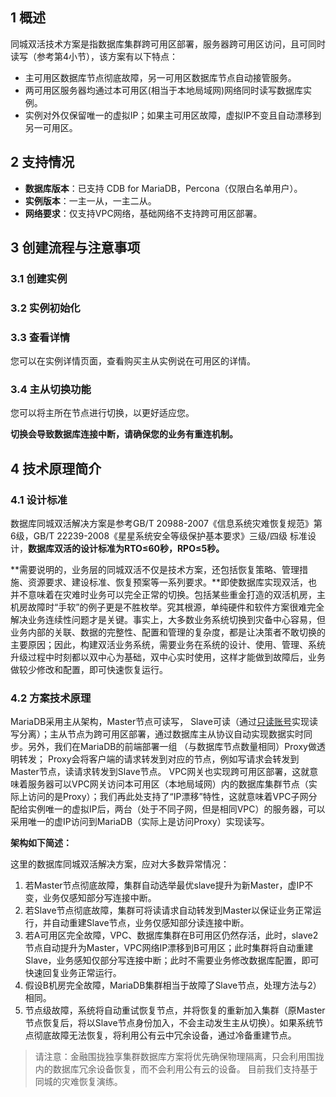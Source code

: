 ## 1	概述
同城双活技术方案是指数据库集群跨可用区部署，服务器跨可用区访问，且可同时读写（参考第4小节），该方案有以下特点：

- 主可用区数据库节点彻底故障，另一可用区数据库节点自动接管服务。
- 两可用区服务器均通过本可用区(相当于本地局域网)网络同时读写数据库实例。
- 实例对外仅保留唯一的虚拟IP；如果主可用区故障，虚拟IP不变且自动漂移到另一可用区。


## 2	支持情况

- **数据库版本**：已支持 CDB for MariaDB，Percona（仅限白名单用户）。
- **实例版本**：一主一从，一主二从。
- **网络要求**：仅支持VPC网络，基础网络不支持跨可用区部署。

## 3	创建流程与注意事项
### 3.1	创建实例



### 3.2	实例初始化


### 3.3	查看详情
您可以在实例详情页面，查看购买主从实例说在可用区的详情。

### 3.4	主从切换功能
您可以将主所在节点进行切换，以更好适应您。

**切换会导致数据库连接中断，请确保您的业务有重连机制。**


## 4	技术原理简介
### 4.1	设计标准
数据库同城双活解决方案是参考GB/T 20988-2007《信息系统灾难恢复规范》第6级，GB/T 22239-2008《星星系统安全等级保护基本要求》三级/四级 标准设计，**数据库双活的设计标准为RTO≤60秒，RPO≤5秒。**

**需要说明的，业务层的同城双活不仅是技术方案，还包括恢复策略、管理措施、资源要求、建设标准、恢复预案等一系列要求。**即使数据库实现双活，也并不意味着在灾难时业务可以完全正常的切换。包括某些重金打造的双活机房，主机房故障时“手软”的例子更是不胜枚举。究其根源，单纯硬件和软件方案很难完全解决业务连续性问题才是关键。事实上，大多数业务系统切换到灾备中心容易，但业务内部的关联、数据的完整性、配置和管理的复杂度，都是让决策者不敢切换的主要原因；因此，构建双活业务系统，需要业务在系统的设计、使用、管理、系统升级过程中时刻都以双中心为基础，双中心实时使用，这样才能做到故障后，业务做较少修改和配置，即可快速恢复运行。

### 4.2	方案技术原理
MariaDB采用主从架构，Master节点可读写， Slave可读（通过[只读账号]( /document/product/237/2081)实现读写分离）；主从节点为跨可用区部署，通过数据库主从协议自动实现数据实时同步。另外，我们在MariaDB的前端部署一组 （与数据库节点数量相同）Proxy做透明转发； Proxy会将客户端的请求转发到对应的节点，例如写请求会转发到Master节点，读请求转发到Slave节点。
VPC网关也实现跨可用区部署，这就意味着服务器可以VPC网关访问本可用区（本地局域网）内的数据库集群节点（实际上访问的是Proxy）；我们再此处支持了“IP漂移”特性，这就意味着VPC子网分配给实例唯一的虚拟IP后，两台（处于不同子网，但是相同VPC）的服务器，可以采用唯一的虚IP访问到MariaDB（实际上是访问Proxy）实现读写。

 **架构如下简述：**
 

这里的数据库同城双活解决方案，应对大多数异常情况：

1. 若Master节点彻底故障，集群自动选举最优slave提升为新Master，虚IP不变，业务仅感知部分写连接中断。
1. 若Slave节点彻底故障，集群可将读请求自动转发到Master以保证业务正常运行，并自动重建Slave节点，业务仅感知部分读连接中断。
1. 若A可用区完全故障，VPC、数据库集群在B可用区仍然存活，此时，slave2节点自动提升为Master，VPC网络IP漂移到B可用区；此时集群将自动重建Slave，业务感知仅部分写连接中断；此时不需要业务修改数据库配置，即可快速回复业务正常运行。
1. 假设B机房完全故障，MariaDB集群相当于故障了Slave节点，处理方法与2）相同。
1. 节点级故障，系统将自动重试恢复节点，并将恢复的重新加入集群（原Master节点恢复后，将以Slave节点身份加入，不会主动发生主从切换）。如果系统节点彻底故障无法恢复，将利用公有云中冗余设备，通过冷备重建节点。


> 请注意：金融围拢独享集群数据库方案将优先确保物理隔离，只会利用围拢内的数据库冗余设备恢复，而不会利用公有云的设备。
> 目前我们支持基于同城的灾难恢复演练。
